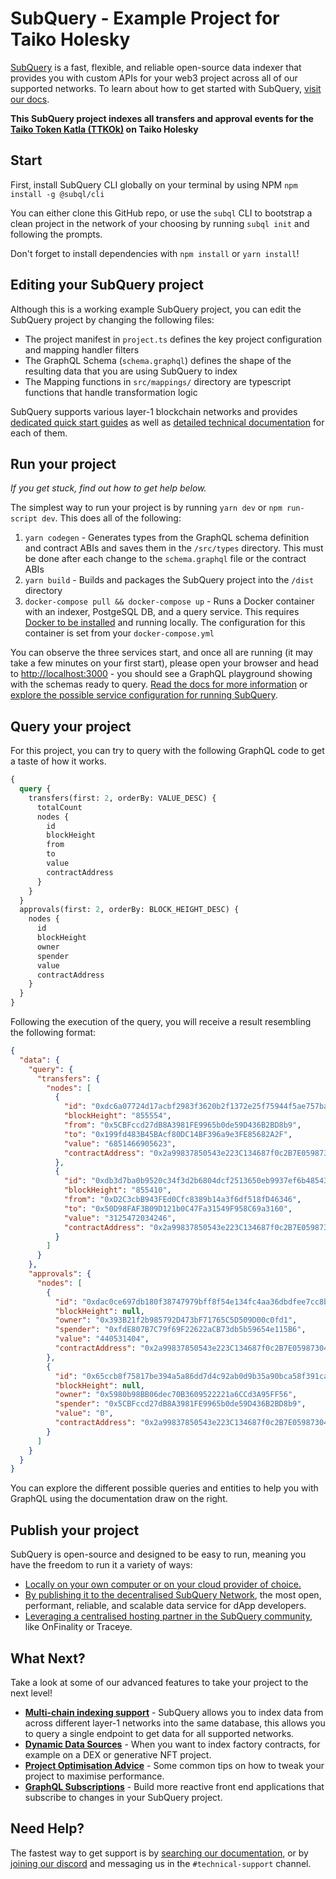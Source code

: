 # SubQuery - Example Project for Taiko Holesky

[SubQuery](https://subquery.network) is a fast, flexible, and reliable open-source data indexer that provides you with custom APIs for your web3 project across all of our supported networks. To learn about how to get started with SubQuery, [visit our docs](https://academy.subquery.network).

**This SubQuery project indexes all transfers and approval events for the [Taiko Token Katla (TTKOk)](https://holesky.etherscan.io/address/0x8C5ac30834D3f85a66B1D19333232bB0a9ca2Db0) on Taiko Holesky**

## Start

First, install SubQuery CLI globally on your terminal by using NPM `npm install -g @subql/cli`

You can either clone this GitHub repo, or use the `subql` CLI to bootstrap a clean project in the network of your choosing by running `subql init` and following the prompts.

Don't forget to install dependencies with `npm install` or `yarn install`!

## Editing your SubQuery project

Although this is a working example SubQuery project, you can edit the SubQuery project by changing the following files:

- The project manifest in `project.ts` defines the key project configuration and mapping handler filters
- The GraphQL Schema (`schema.graphql`) defines the shape of the resulting data that you are using SubQuery to index
- The Mapping functions in `src/mappings/` directory are typescript functions that handle transformation logic

SubQuery supports various layer-1 blockchain networks and provides [dedicated quick start guides](https://academy.subquery.network/quickstart/quickstart.html) as well as [detailed technical documentation](https://academy.subquery.network/build/introduction.html) for each of them.

## Run your project

_If you get stuck, find out how to get help below._

The simplest way to run your project is by running `yarn dev` or `npm run-script dev`. This does all of the following:

1.  `yarn codegen` - Generates types from the GraphQL schema definition and contract ABIs and saves them in the `/src/types` directory. This must be done after each change to the `schema.graphql` file or the contract ABIs
2.  `yarn build` - Builds and packages the SubQuery project into the `/dist` directory
3.  `docker-compose pull && docker-compose up` - Runs a Docker container with an indexer, PostgeSQL DB, and a query service. This requires [Docker to be installed](https://docs.docker.com/engine/install) and running locally. The configuration for this container is set from your `docker-compose.yml`

You can observe the three services start, and once all are running (it may take a few minutes on your first start), please open your browser and head to [http://localhost:3000](http://localhost:3000) - you should see a GraphQL playground showing with the schemas ready to query. [Read the docs for more information](https://academy.subquery.network/run_publish/run.html) or [explore the possible service configuration for running SubQuery](https://academy.subquery.network/run_publish/references.html).

## Query your project

For this project, you can try to query with the following GraphQL code to get a taste of how it works.

```graphql
{
  query {
    transfers(first: 2, orderBy: VALUE_DESC) {
      totalCount
      nodes {
        id
        blockHeight
        from
        to
        value
        contractAddress
      }
    }
  }
  approvals(first: 2, orderBy: BLOCK_HEIGHT_DESC) {
    nodes {
      id
      blockHeight
      owner
      spender
      value
      contractAddress
    }
  }
}
```

Following the execution of the query, you will receive a result resembling the following format:

```json
{
  "data": {
    "query": {
      "transfers": {
        "nodes": [
          {
            "id": "0xdc6a07724d17acbf2983f3620b2f1372e25f75944f5ae757ba8dd2ab3796c8ee",
            "blockHeight": "855554",
            "from": "0x5CBFccd27dB8A3981FE9965b0de59D436B2BD8b9",
            "to": "0x199fd483B45BAcf80DC14BF396a9e3FE85682A2F",
            "value": "6851466905623",
            "contractAddress": "0x2a99837850543e223C134687f0c2B7E059873047"
          },
          {
            "id": "0xdb3d7ba0b9520c34f3d2b6804dcf2513650eb9937ef6b4854370c00cda0dd58f",
            "blockHeight": "855410",
            "from": "0xD2C3cbB943FEd0Cfc8389b14a3f6df518fD46346",
            "to": "0x50D98FAF3B09D121b0C47Fa31549F958C69a3160",
            "value": "3125472034246",
            "contractAddress": "0x2a99837850543e223C134687f0c2B7E059873047"
          }
        ]
      }
    },
    "approvals": {
      "nodes": [
        {
          "id": "0xdac0ce697db180f38747979bff8f54e134fc4aa36dbdfee7cc8b6a5b2234b6d3",
          "blockHeight": null,
          "owner": "0x393B21f2b985792D473bF71765C5D509D00c0fd1",
          "spender": "0xfdE807B7C79f69F22622aCB73db5b59654e115B6",
          "value": "440531404",
          "contractAddress": "0x2a99837850543e223C134687f0c2B7E059873047"
        },
        {
          "id": "0x65ccb8f75817be394a5a86dd7d4c92ab0d9b35a90bca58f391ca007e701a75fd",
          "blockHeight": null,
          "owner": "0x5980b98BB06dec70B3609522221a6CCd3A95FF56",
          "spender": "0x5CBFccd27dB8A3981FE9965b0de59D436B2BD8b9",
          "value": "0",
          "contractAddress": "0x2a99837850543e223C134687f0c2B7E059873047"
        }
      ]
    }
  }
}
```

You can explore the different possible queries and entities to help you with GraphQL using the documentation draw on the right.

## Publish your project

SubQuery is open-source and designed to be easy to run, meaning you have the freedom to run it a variety of ways:

- [Locally on your own computer or on your cloud provider of choice.](https://academy.subquery.network/indexer/run_publish/introduction.html#locally-run-it-yourself)
- [By publishing it to the decentralised SubQuery Network](https://academy.subquery.network/indexer/run_publish/introduction.html#publish-to-the-subquery-network), the most open, performant, reliable, and scalable data service for dApp developers.
- [Leveraging a centralised hosting partner in the SubQuery community](https://academy.subquery.network/indexer/run_publish/introduction.html#other-hosting-providers-in-the-subquery-community), like OnFinality or Traceye.

## What Next?

Take a look at some of our advanced features to take your project to the next level!

- [**Multi-chain indexing support**](https://academy.subquery.network/build/multi-chain.html) - SubQuery allows you to index data from across different layer-1 networks into the same database, this allows you to query a single endpoint to get data for all supported networks.
- [**Dynamic Data Sources**](https://academy.subquery.network/build/dynamicdatasources.html) - When you want to index factory contracts, for example on a DEX or generative NFT project.
- [**Project Optimisation Advice**](https://academy.subquery.network/build/optimisation.html) - Some common tips on how to tweak your project to maximise performance.
- [**GraphQL Subscriptions**](https://academy.subquery.network/run_publish/subscription.html) - Build more reactive front end applications that subscribe to changes in your SubQuery project.

## Need Help?

The fastest way to get support is by [searching our documentation](https://academy.subquery.network), or by [joining our discord](https://discord.com/invite/subquery) and messaging us in the `#technical-support` channel.
